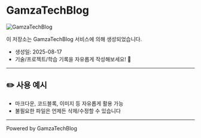 # GamzaTechBlog

![GamzaTechBlog](https://img.shields.io/badge/Origin-GamzaTechBlog-blueviolet?style=flat-square)

이 저장소는 GamzaTechBlog 서비스에 의해 생성되었습니다.

- 생성일: 2025-08-17
- 기술/프로젝트/학습 기록을 자유롭게 작성해보세요! 🚀

---

## ✏️ 사용 예시

- 마크다운, 코드블록, 이미지 등 자유롭게 활용 가능
- 불필요한 파일은 언제든 삭제/수정할 수 있습니다

---

Powered by GamzaTechBlog
